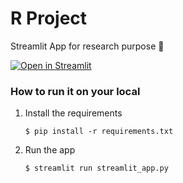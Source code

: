 # R Project 

Streamlit App for research purpose 🤖

[![Open in Streamlit](https://static.streamlit.io/badges/streamlit_badge_black_white.svg)](https://r-project.streamlit.app/)

### How to run it on your local

1. Install the requirements

   ```
   $ pip install -r requirements.txt
   ```

2. Run the app

   ```
   $ streamlit run streamlit_app.py
   ```
